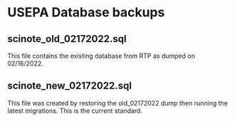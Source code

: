 # USEPA Database backups

## scinote_old_02172022.sql
This file contains the existing database from RTP as dumped on 02/16/2022.

## scinote_new_02172022.sql
This file was created by restoring the old_02172022 dump then running the latest migrations.
This is the current standard.
